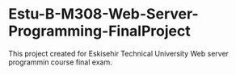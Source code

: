 # Estu-B-M308-Web-Server-Programming-FinalProject

This project created for Eskisehir Technical University Web server programmin course final exam. 
